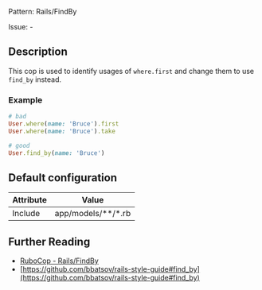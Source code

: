 Pattern: Rails/FindBy

Issue: -

## Description

This cop is used to identify usages of `where.first` and
change them to use `find_by` instead.

### Example

```ruby
# bad
User.where(name: 'Bruce').first
User.where(name: 'Bruce').take

# good
User.find_by(name: 'Bruce')
```

## Default configuration

Attribute | Value
--- | ---
Include | app/models/\*\*/\*.rb

## Further Reading

* [RuboCop - Rails/FindBy](https://rubocop.readthedocs.io/en/latest/cops_rails/#railsfindby)
* [https://github.com/bbatsov/rails-style-guide#find_by](https://github.com/bbatsov/rails-style-guide#find_by)
